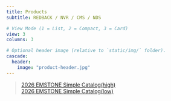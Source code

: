 ```yaml
---
title: Products
subtitle: REDBACK / NVR / CMS / NDS

# View Mode (1 = List, 2 = Compact, 3 = Card)
view: 3
columns: 3

# Optional header image (relative to `static/img/` folder).
cascade:
  header:
    image: "product-header.jpg"
---
```


><a href="https://www.emstone.com/data/sales/en/2026_EMSTONE_Simple_Catalog_EN_high_20251025.pdf" target=_blank>2026 EMSTONE Simple Catalog(high)</a><br>
><a href="https://www.emstone.com/data/sales/en/2026_EMSTONE_Simple_Catalog_EN_low_20251025.pdf" target=_blank>2026 EMSTONE Simple Catalog(low)</a>